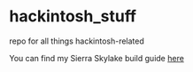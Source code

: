 # hackintosh_stuff
repo for all things hackintosh-related


You can find my Sierra Skylake build guide [here](https://github.com/how2cope/hackintosh_stuff/blob/master/skylake_sierra_build_guide.md)
